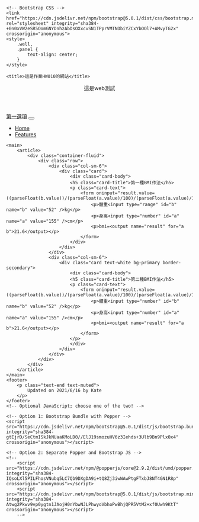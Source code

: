 <html lang="zh-tw">

<head>
    <!-- Required meta tags -->
    <meta charset="utf-8">
    <meta name="viewport" content="width=device-width, initial-scale=1">

    <!-- Bootstrap CSS -->
    <link href="https://cdn.jsdelivr.net/npm/bootstrap@5.0.1/dist/css/bootstrap.min.css" rel="stylesheet" integrity="sha384-+0n0xVW2eSR5OomGNYDnhzAbDsOXxcvSN1TPprVMTNDbiYZCxYbOOl7+AMvyTG2x" crossorigin="anonymous">
    <style>
        .well,
        .panel {
            text-align: center;
        }
    </style>

    <title>這是作業HW010的網站</title>

</head>

<body>
    <header>
        <div class="container-fluid">
            <div class="row text-center border border-primary">
                這是web測試
            </div>
        </div>
    </header>
        <nav class="navbar navbar-light bg-light">
            <div class="container-fluid">
            <a class="navbar-brand" href="#">第一選項</a>
            <button class="navbar-toggler" type="button" data-bs-toggle="collapse" data-bs-target="#navbarNav" aria-controls="navbarNav" aria-expanded="false" aria-label="Toggle navigation">
                <span class="navbar-toggler-icon"></span>
            </button>
            <div class="collapse navbar-collapse" id="navbarNav">
            <ul class="navbar-nav">
                <li class="nav-item">
                    <a class="nav-link active" aria-current="page" href="#">Home</a>
                </li>
                <li class="nav-item">
                    <a class="nav-link" href="#">Features</a>
                </li>
            </ul>
            </div>
            </div>
        </nav>

    <main>
        <article>
            <div class="container-fluid">
                <div class="row">
                    <div class="col-sm-6">
                        <div class="card">
                            <div class="card-body">
                            <h5 class="card-title">第一種BMI作法</h5>
                            <p class="card-text">
                                <form oninput="result.value=((parseFloat(b.value))/(parseFloat(a.value)/100)/(parseFloat(a.value)/100))">
                                    <p>體重<input type="range" id="b" name="b" value="52" />kg</p>
                                    <p>身高<input type="number" id="a" name="a" value="155" />cm</p>
                                    <p>bmi=<output name="result" for="a b">21.6</output></p>
                                </form>
                            </div>
                        </div>
                    </div>
                    <div class="col-sm-6">
                        <div class="card text-white bg-primary border-secondary">
                            <div class="card-body">
                            <h5 class="card-title">第二種BMI作法</h5>
                            <p class="card-text">
                                <form oninput="result.value=((parseFloat(b.value))/(parseFloat(a.value)/100)/(parseFloat(a.value)/100))">
                                    <p>體重<input type="number" id="b" name="b" value="52" />kg</p>
                                    <p>身高<input type="number" id="a" name="a" value="155" />cm</p>
                                    <p>bmi=<output name="result" for="a b">21.6</output></p>
                                </form>
                            </p>
                            </div>
                        </div>
                    </div>
                </div>
            </div>
        </article>
    </main>
    <footer>
        <p class="text-end text-muted">
            Updated on 2021/6/16 by Kate
        </p>
    </footer>
    <!-- Optional JavaScript; choose one of the two! -->

    <!-- Option 1: Bootstrap Bundle with Popper -->
    <script src="https://cdn.jsdelivr.net/npm/bootstrap@5.0.1/dist/js/bootstrap.bundle.min.js" integrity="sha384-gtEjrD/SeCtmISkJkNUaaKMoLD0//ElJ19smozuHV6z3Iehds+3Ulb9Bn9Plx0x4" crossorigin="anonymous"></script>

    <!-- Option 2: Separate Popper and Bootstrap JS -->
    <!--
        <script src="https://cdn.jsdelivr.net/npm/@popperjs/core@2.9.2/dist/umd/popper.min.js" integrity="sha384-IQsoLXl5PILFhosVNubq5LC7Qb9DXgDA9i+tQ8Zj3iwWAwPtgFTxbJ8NT4GN1R8p" crossorigin="anonymous"></script>
        <script src="https://cdn.jsdelivr.net/npm/bootstrap@5.0.1/dist/js/bootstrap.min.js" integrity="sha384-Atwg2Pkwv9vp0ygtn1JAojH0nYbwNJLPhwyoVbhoPwBhjQPR5VtM2+xf0Uwh9KtT" crossorigin="anonymous"></script>
        -->
</body>

</html>
